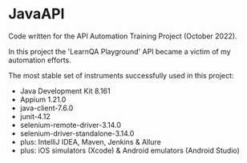 # JavaAPI

Code written for the API Automation Training Project (October 2022). 

In this project the 'LearnQA Playground' API became a victim of my automation efforts.

The most stable set of instruments successfully used in this project:

+ Java Development Kit 8.161
+ Appium 1.21.0
+ java-client-7.6.0
+ junit-4.12
+ selenium-remote-driver-3.14.0
+ selenium-driver-standalone-3.14.0
+ plus: IntelliJ IDEA, Maven, Jenkins & Allure
+ plus: iOS simulators (Xcode) & Android emulators (Android Studio)
